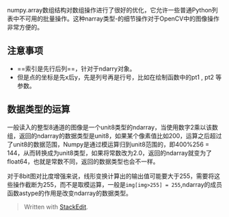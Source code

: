 numpy.array数组结构对数组操作进行了很好的优化，它允许一些普通Python列表中不可用的批量操作。这种narray类型-的细节操作对于OpenCV中的图像操作非常方便的。
## 注意事项
- ==索引是先行后列==，针对于ndarry对象。
- 但是点的坐标是先x后y，先是列号再是行号，比如在绘制函数中的pt1 , pt2 等参数。

## 数据类型的运算
一般读入的整型8通道的图像是一个unit8类型的ndarray，当使用数字2乘以该数组，返回的ndarray的数据类型是unit8，如果某个像素值比如200，运算之后超过了unit8的数据范围，Numpy是通过模运算归到unit8范围的，即400%256 = 144，从而转换成为unit8类型，如果将常数改为2.0，返回的ndarray就变为了float64，也就是常数不同，返回的数据类型也会不一样。

对于8bit图对比度增强来说，线形变换计算出的输出值可能要大于255，需要将这些操作截断为255，而不是取模运算，一般是`img[img>255] = 255`,ndarray的成员函数astype的作用是改变ndarray的数据类型。
> Written with [StackEdit](https://stackedit.io/).
<!--stackedit_data:
eyJoaXN0b3J5IjpbLTEwOTYwNjIyMDhdfQ==
-->
